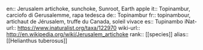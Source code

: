 

en:: Jerusalem artichoke, sunchoke, Sunroot, Earth apple
it:: Topinambur, carciofo di Gerusalemme, rapa tedesca
de:: Topinambur
fr:: topinambour, artichaut de Jérusalem, truffe du Canada, soleil vivace
es:: Tupinambo
iNat-url:: https://www.inaturalist.org/taxa/122970
wiki-url:: http://en.wikipedia.org/wiki/Jerusalem_artichoke
rank:: [[species]]
alias:: [[Helianthus tuberosus]]